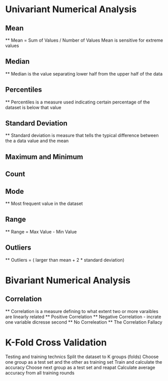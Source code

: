 # Univariant Numerical Analysis

## Mean
** Mean = Sum of Values / Number of Values
Mean is sensitive for extreme values
## Median
** Median is the value separating lower half from the upper half of the data
## Percentiles
** Percentiles is a measure used indicating certain percentage of the dataset is below that value
## Standard Deviation
** Standard deviation is measure that tells the typical difference between the a data value and the mean
## Maximum and Minimum
## Count

## Mode 
** Most frequent value in the dataset
## Range
** Range = Max Value - Min Value
## Outliers
** Outliers = ( larger than mean + 2 * standard deviation)



# Bivariant Numerical Analysis    

## Correlation
** Correlation is a measure defining to what extent two or more varaibles are linearly related
** Positive Correlation 
** Negative Correlation - incrate one variable dicresse second
** No Correleation 
** The Correlation Fallacy

# K-Fold Cross Validation
Testing and training technics
Split the dataset to K groups (folds)
Choose one group as a test set and the other as training set
Train and calculate the accuracy
Choose next group as a test set and reapat
Calculate average accuracy from all training rounds

